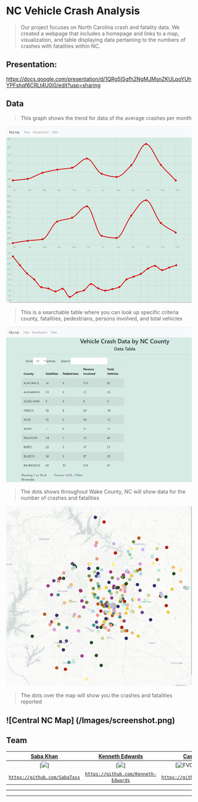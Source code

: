 # NC Vehicle Crash Analysis

> Our project focuses on North Carolina crash and fatality data.  We created a webpage that includes a homepage and links to a map, visualization, and table displaying data pertaining to the numbers of crashes with fatalities within NC.


## Presentation:
https://docs.google.com/presentation/d/1QRg5ISgfh2NgMJMsnZKULpoYUhYPFshqf6CRLt4U0i0/edit?usp=sharing


## Data
> This graph shows the trend for data of the average crashes per month

![Crashes per Month](/Images/image(1).png)


> This is a searchable table where you can look up specific criteria county, fatalities, pedestrians, persons involved, and total vehicles

![County Data Table](/Images/image(2).png) 

> The dots shows throughout Wake County, NC will show data for the number of crashes and fatalities

![Wake County Map ](/Images/image.png)

> The dots over the map will show you the crashes and fatalities reported

![Central NC Map] (/Images/screenshot.png)
---

## Team

| <a href="https://github.com/SabaTass" target="_blank">**Saba Khan**</a> | <a href="https://github.com/Kenneth-Edwards" target="_blank">**Kenneth Edwards**</a> | <a href="https://github.com/CassPMyers" target="_blank">**Cassy Myers**</a> |
| :---: |:---:| :---:|
| [![](https://avatars0.githubusercontent.com/u/9957601?s=200)]   | [![](https://avatars2.githubusercontent.com/u/51466879?s=200)] | [![FVCproductions](https://avatars1.githubusercontent.com/u/53923863?s=200)]  |
| <a href="https://github.com/SabaTass" target="_blank">`https://github.com/SabaTass`</a> | <a href="https://github.com/Kenneth-Edwards" target="_blank">`https://github.com/Kenneth-Edwards`</a> | <a href="https://github.com/CassPMyers" target="_blank">`https://github.com/CassPMyers`</a> |
---

---

